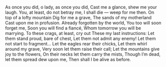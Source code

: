 As once you did, o lady, as once you did, Cast me a glance, shew me your laugh.
You, at least, do not betray me, I shall die — weep for me then.
On top of a lofty mountain Dig for me a grave,
The sands of my motherland Cast upon me in profusion.
Already forgotten by the world, You too will soon forget me,
Soon you will find a fiancé, Whom tomorrow you will be marrying.
To these crags, at least, cry out These my last instructions:
Let them stand proud, bare of chest, Let them not admit any enemy!
Let them not start to fragment... Let the eagles rear their chicks,
Let them whirl around my grave, Very soon let them raise their call;
Let the mountains give joy to the flowers, On their necks let them carry the mists,
Though I’m dead, let them spread dew upon me, Then shall I be alive as before.